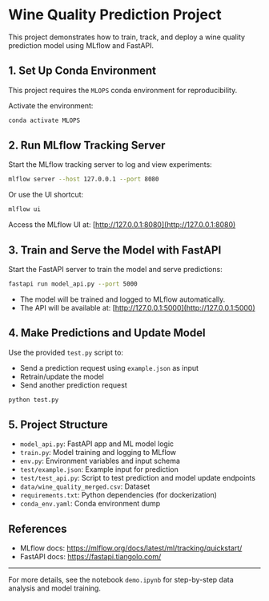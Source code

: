 # Wine Quality Prediction Project

This project demonstrates how to train, track, and deploy a wine quality prediction model using MLflow and FastAPI.

## 1. Set Up Conda Environment


This project requires the `MLOPS` conda environment for reproducibility.

Activate the environment:

```bash
conda activate MLOPS
```

## 2. Run MLflow Tracking Server

Start the MLflow tracking server to log and view experiments:

```bash
mlflow server --host 127.0.0.1 --port 8080
```

Or use the UI shortcut:

```bash
mlflow ui
```

Access the MLflow UI at: [http://127.0.0.1:8080](http://127.0.0.1:8080)

## 3. Train and Serve the Model with FastAPI

Start the FastAPI server to train the model and serve predictions:

```bash
fastapi run model_api.py --port 5000
```

- The model will be trained and logged to MLflow automatically.
- The API will be available at: [http://127.0.0.1:5000](http://127.0.0.1:5000)

## 4. Make Predictions and Update Model

Use the provided `test.py` script to:
- Send a prediction request using `example.json` as input
- Retrain/update the model
- Send another prediction request

```bash
python test.py
```

## 5. Project Structure
- `model_api.py`: FastAPI app and ML model logic
- `train.py`: Model training and logging to MLflow
- `env.py`: Environment variables and input schema
- `test/example.json`: Example input for prediction
- `test/test_api.py`: Script to test prediction and model update endpoints
- `data/wine_quality_merged.csv`: Dataset
- `requirements.txt`: Python dependencies (for dockerization)
- `conda_env.yaml`: Conda environment dump

## References
- MLflow docs: https://mlflow.org/docs/latest/ml/tracking/quickstart/
- FastAPI docs: https://fastapi.tiangolo.com/

---

For more details, see the notebook `demo.ipynb` for step-by-step data analysis and model training.
